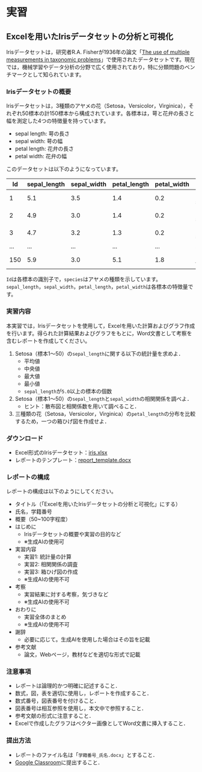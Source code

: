 # 実習

## Excelを用いたIrisデータセットの分析と可視化

Irisデータセットは，研究者R.A. Fisherが1936年の論文「[The use of multiple measurements in taxonomic problems](https://doi.org/10.1111/j.1469-1809.1936.tb02137.x)」で使用されたデータセットです。現在では，機械学習やデータ分析の分野で広く使用されており，特に分類問題のベンチマークとして知られています。

### Irisデータセットの概要

<!-- Irisデータセットは，[kaggle](https://www.kaggle.com/datasets/uciml/iris)，[UCI Machine Learning Repository](https://archive.ics.uci.edu/ml/datasets/iris)，[scikit-learn](https://scikit-learn.org/1.4/auto_examples/datasets/plot_iris_dataset.html)などで入手可能です。 -->

Irisデータセットは，3種類のアヤメの花（Setosa，Versicolor，Virginica），それぞれ50標本の計150標本から構成されています。各標本は，萼と花弁の長さと幅を測定した4つの特徴量を持っています。

- sepal length: 萼の長さ
- sepal width: 萼の幅
- petal length: 花弁の長さ
- petal width: 花弁の幅

このデータセットは以下のようになっています。

| Id  | sepal_length | sepal_width | petal_length | petal_width | species        |
| --- | ------------ | ----------- | ------------ | ----------- | -------------- |
| 1   | 5.1          | 3.5         | 1.4          | 0.2         | Iris-setosa    |
| 2   | 4.9          | 3.0         | 1.4          | 0.2         | Iris-setosa    |
| 3   | 4.7          | 3.2         | 1.3          | 0.2         | Iris-setosa    |
| ... | ...          | ...         | ...          | ...         | ...            |
| 150 | 5.9          | 3.0         | 5.1          | 1.8         | Iris-virginica |

`Id`は各標本の識別子で，`species`はアヤメの種類を示しています。`sepal_length`，`sepal_width`，`petal_length`，`petal_width`は各標本の特徴量です。

### 実習内容

本実習では，Irisデータセットを使用して，Excelを用いた計算およびグラフ作成を行います。得られた計算結果およびグラフをもとに，Word文書として考察を含むレポートを作成してください。

1. Setosa（標本1～50）の`sepal_length`に関する以下の統計量を求めよ．
   - 平均値
   - 中央値
   - 最大値
   - 最小値
   - `sepal_length`が`5.0`以上の標本の個数
2. Setosa（標本1～50）の`sepal_length`と`sepal_width`の相関関係を調べよ．
   - ヒント：散布図と相関係数を用いて調べること．
3. 三種類の花（Setosa，Versicolor，Virginica）の`petal_length`の分布を比較するため，一つの箱ひげ図を作成せよ．

### ダウンロード

- Excel形式のIrisデータセット：[iris.xlsx](./data/iris.xlsx)
- レポートのテンプレート：[report_template.docx](./data/report_template.docx)

### レポートの構成
レポートの構成は以下のようにしてください。

- タイトル（「Excelを用いたIrisデータセットの分析と可視化」にする）
- 氏名，学籍番号
- 概要（50~100字程度）
- はじめに
  - Irisデータセットの概要や実習の目的など
  - ※生成AIの使用可
- 実習内容
  - 実習1: 統計量の計算
  - 実習2: 相関関係の調査
  - 実習3: 箱ひげ図の作成
  - ※生成AIの使用不可
- 考察
  - 実習結果に対する考察，気づきなど
  - ※生成AIの使用不可
- おわりに
  - 実習全体のまとめ
  - ※生成AIの使用不可
- 謝辞
  - 必要に応じて。生成AIを使用した場合はその旨を記載
- 参考文献
  - 論文，Webページ，教材などを適切な形式で記載

### 注意事項

- レポートは論理的かつ明確に記述すること．
- 数式，図，表を適切に使用し，レポートを作成すること．
- 数式番号，図表番号を付けること．
- 図表番号は相互参照を使用し，本文中で参照すること．
- 参考文献の形式に注意すること．
- Excelで作成したグラフはベクター画像としてWord文書に挿入すること．

### 提出方法
- レポートのファイル名は「`学籍番号_氏名.docx`」とすること．
- [Google Classroom](https://classroom.google.com/w/NzYyMTI5NTMwNjk1/tc/Nzg1MTQ0ODQ5NDY2)に提出すること．
